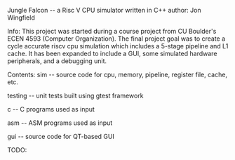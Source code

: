 Jungle Falcon -- a Risc V CPU simulator written in C++
author: Jon Wingfield

Info:
This project was started during a course project from CU Boulder's ECEN 4593 (Computer Organization). The final project goal was to create a cycle accurate riscv cpu simulation which includes a 5-stage pipeline and L1 cache. It has been expanded to include a GUI, some simulated hardware peripherals, and a debugging unit. 

Contents:
  sim 
    -- source code for cpu, memory, pipeline, register file, cache, etc.

  testing 
    -- unit tests built using gtest framework

  c 
    -- C programs used as input

  asm 
    -- ASM programs used as input

  gui 
    -- source code for QT-based GUI

TODO:


